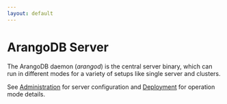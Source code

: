 ```yaml
---
layout: default
---
```

ArangoDB Server
===============

The ArangoDB daemon (_arangod_) is the central server binary, which can run in
different modes for a variety of setups like single server and clusters.

See [Administration](administration.html) for server configuration
and [Deployment](deployment.html) for operation mode details.
